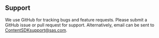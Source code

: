 ## Support

We use GitHub for tracking bugs and feature requests. Please submit a GitHub issue or pull request for support. Alternatively, email can be sent to [ContentSDKsupport@sas.com](mailto:ContentSDKsupport@sas.com).